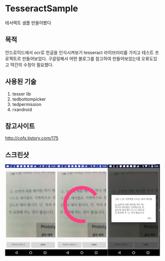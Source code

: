 # TesseractSample
테서렉트 샘플 만들어봤다

## 목적
안드로이드에서 ocr로 한글을 인식시켜보기 tesseract 라이브러리를 가지고 테스트 프로젝트르 만들어보았다.
구글링해서 어떤 블로그를 참고하여 만들어보았는데 오류도있고 약간의 수정이 필요했다.

## 사용된 기술
1. tesser lib
2. tedbottompicker
3. tedpermission
4. rxandroid

## 참고사이트
http://cofs.tistory.com/175

## 스크린샷
![Screenshot](https://github.com/karrel84/TesseractSample/blob/master/screen.png?raw=true)
